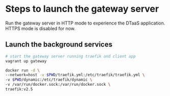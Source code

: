 # Steps to launch the gateway server

Run the gateway server in HTTP mode to experience the DTaaS application.
HTTPS mode is disabled for now.

## Launch the background services

```bash
# start the gateway server running traefik and client app
vagrant up gateway

docker run -d \
--network=host -v $PWD/traefik.yml:/etc/traefik/traefik.yml \
-v $PWD/dynamic:/etc/traefik/dynamic \
-v /var/run/docker.sock:/var/run/docker.sock \
traefik:v2.5
```
